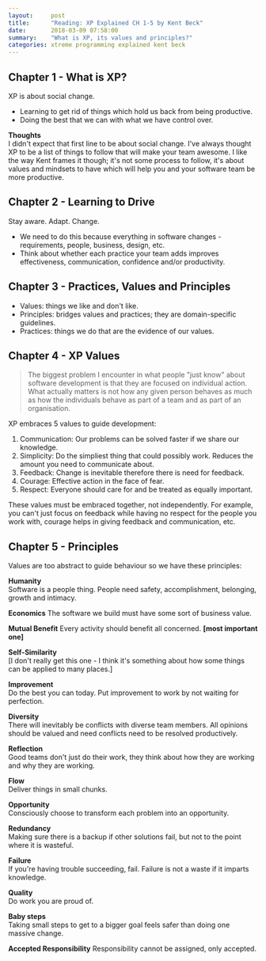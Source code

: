 ```yaml
---
layout:     post
title:      "Reading: XP Explained CH 1-5 by Kent Beck"
date:       2018-03-09 07:58:00
summary:    "What is XP, its values and principles?" 
categories: xtreme programming explained kent beck
---
```


## Chapter 1 - What is XP?
XP is about social change.  
* Learning to get rid of things which hold us back from being productive.
* Doing the best that we can with what we have control over.

**Thoughts**  
I didn't expect that first line to be about social change. I've always thought XP to be a list of things to follow that will make your team awesome. I like the way Kent frames it though; it's not some process to follow, it's about values and mindsets to have which will help you and your software team be more productive.

## Chapter 2 - Learning to Drive
Stay aware. Adapt. Change.  
* We need to do this because everything in software changes - requirements, people, business, design, etc.
* Think about whether each practice your team adds improves effectiveness, communication, confidence and/or productivity.

## Chapter 3 - Practices, Values and Principles
* Values: things we like and don't like.
* Principles: bridges values and practices; they are domain-specific guidelines.
* Practices: things we do that are the evidence of our values.

## Chapter 4 - XP Values
> The biggest problem I encounter in what people "just know" about software development is that they are focused on individual action. What    actually matters is not how any given person behaves as much as how the individuals behave as part of a team and as part of an organisation.  

XP embraces 5 values to guide development:  
1. Communication: Our problems can be solved faster if we share our knowledge.
2. Simplicity: Do the simpliest thing that could possibly work. Reduces the amount you need to communicate about.
3. Feedback: Change is inevitable therefore there is need for feedback.
4. Courage: Effective action in the face of fear.
5. Respect: Everyone should care for and be treated as equally important.

These values must be embraced together, not independently. For example, you can't just focus on feedback while having no respect for the people you work with, courage helps in giving feedback and communication, etc.

## Chapter 5 - Principles
Values are too abstract to guide behaviour so we have these principles:  

**Humanity**  
Software is a people thing. People need safety, accomplishment, belonging, growth and intimacy.  

**Economics**
The software we build must have some sort of business value.  

**Mutual Benefit**
Every activity should benefit all concerned. **[most important one]**  

**Self-Similarity**  
[I don't really get this one - I think it's something about how some things can be applied to many places.]  

**Improvement**  
Do the best you can today. Put improvement to work by not waiting for perfection.  

**Diversity**  
There will inevitably be conflicts with diverse team members. All opinions should be valued and need conflicts need to be resolved productively.  

**Reflection**  
Good teams don't just do their work, they think about how they are working and why they are working.  

**Flow**  
Deliver things in small chunks.

**Opportunity**  
Consciously choose to transform each problem into an opportunity.  

**Redundancy**  
Making sure there is a backup if other solutions fail, but not to the point where it is wasteful.

**Failure**  
If you're having trouble succeeding, fail. Failure is not a waste if it imparts knowledge.

**Quality**  
Do work you are proud of.

**Baby steps**  
Taking small steps to get to a bigger goal feels safer than doing one massive change.  

**Accepted Responsibility**
Responsibility cannot be assigned, only accepted.
